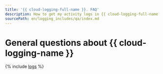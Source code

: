 ```yaml
---
title: '{{ cloud-logging-full-name }}. FAQ'
description: How to get my activity logs in {{ cloud-logging-full-name }}? Find the answer to this and other questions in this article.
sourcePath: en/logging_includes/qa/index.md
---
```


# General questions about {{ cloud-logging-name }}

{% include [logs](../../_qa/logs.md) %}
